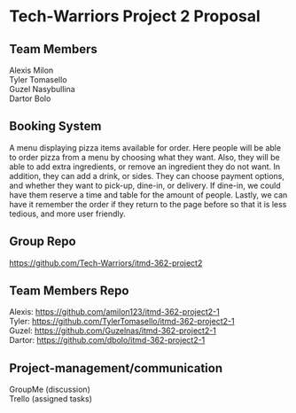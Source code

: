 # Tech-Warriors Project 2 Proposal

## Team Members
Alexis Milon  
Tyler Tomasello  
Guzel Nasybullina  
Dartor Bolo  

## Booking System
A menu displaying pizza items available for order. Here people will be able to order
pizza from a menu by choosing what they want. Also, they will be able to add extra
ingredients, or remove an ingredient they do not want. In addition, they can add
a drink, or sides. They can choose payment options, and whether they want to pick-up,
dine-in, or delivery. If dine-in, we could have them reserve a time and table for
the amount of people. Lastly, we can have it remember the order if they return to
the page before so that it is less tedious, and more user friendly.  

## Group Repo
https://github.com/Tech-Warriors/itmd-362-project2

## Team Members Repo
Alexis: https://github.com/amilon123/itmd-362-project2-1  
Tyler: https://github.com/TylerTomasello/itmd-362-project2-1  
Guzel: https://github.com/Guzelnas/itmd-362-project2-1  
Dartor: https://github.com/dbolo/itmd-362-project2-1  

## Project-management/communication
GroupMe (discussion)  
Trello (assigned tasks)
